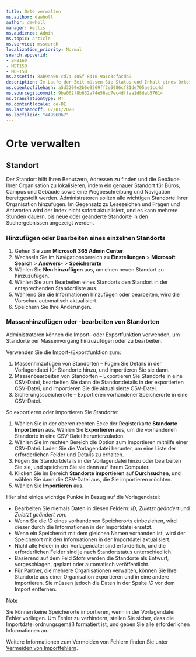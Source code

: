 ```yaml
---
title: Orte verwalten
ms.author: dawholl
author: dawholl
manager: kellis
ms.audience: Admin
ms.topic: article
ms.service: mssearch
localization_priority: Normal
search.appverid:
- BFB160
- MET150
- MOE150
ms.assetid: 8ab9aa00-cd74-405f-8410-9a1c3cfacdb9
description: Im Laufe der Zeit müssen Sie Status und Inhalt eines Ortes möglicherweise aktualisieren, damit er relevant bleibt. 
ms.openlocfilehash: a5d3209e2b6e9269ff2e5986cf81de705ae1cc4d
ms.sourcegitcommit: 9ba062f8b632a74e56ad7ec4dffaa1d8dab57614
ms.translationtype: MT
ms.contentlocale: de-DE
ms.lasthandoff: 07/01/2020
ms.locfileid: "44996067"
---
```

# <a name="manage-locations"></a>Orte verwalten

## <a name="location"></a>Standort

Der Standort hilft Ihren Benutzern, Adressen zu finden und die Gebäude Ihrer Organisation zu lokalisieren, indem ein genauer Standort für Büros, Campus und Gebäude sowie eine Wegbeschreibung und Navigation bereitgestellt werden. Administratoren sollten alle wichtigen Standorte Ihrer Organisation hinzufügen. Im Gegensatz zu Lesezeichen und Fragen und Antworten wird der Index nicht sofort aktualisiert, und es kann mehrere Stunden dauern, bis neue oder geänderte Standorte in den Suchergebnissen angezeigt werden.

### <a name="add-or-edit-a-single-location"></a>Hinzufügen oder Bearbeiten eines einzelnen Standorts

1. Gehen Sie zum **Microsoft 365 Admin Center**.
1. Wechseln Sie im Navigationsbereich zu **Einstellungen**  >  **Microsoft Search**  >  **Answers**-  >  [**Speicherorte**](https://admin.microsoft.com/Adminportal/Home#/MicrosoftSearch/locations)
1. Wählen Sie **Neu hinzufügen** aus, um einen neuen Standort zu hinzuzufügen.
1. Wählen Sie zum Bearbeiten eines Standorts den Standort in der entsprechenden Standortliste aus.
1. Während Sie die Informationen hinzufügen oder bearbeiten, wird die Vorschau automatisch aktualisiert.
1. Speichern Sie Ihre Änderungen.

### <a name="bulk-add-or-edit-locations"></a>Massenhinzufügen oder -bearbeiten von Standorten

Administratoren können die Import- oder Exportfunktion verwenden, um Standorte per Massenvorgang hinzuzufügen oder zu bearbeiten.

Verwenden Sie die Import-/Exportfunktion zum:

1. Massenhinzufügen von Standorten – Fügen Sie Details in der Vorlagendatei für Standorte hinzu, und importieren Sie sie dann.
1. Massenbearbeiten von Standorten – Exportieren Sie Standorte in eine CSV-Datei, bearbeiten Sie dann die Standortdetails in der exportierten CSV-Datei, und importieren Sie die aktualisierte CSV-Datei.
1. Sicherungsspeicherorte – Exportieren vorhandener Speicherorte in eine CSV-Datei.

So exportieren oder importieren Sie Standorte:

1. Wählen Sie in der oberen rechten Ecke der Registerkarte **Standorte** **Importieren** aus.
Wählen Sie **Exportieren** aus, um die vorhandenen Standorte in eine CSV-Datei herunterzuladen.
1. Wählen Sie im rechten Bereich die Option zum Importieren mithilfe einer CSV-Datei.
Laden Sie die Vorlagendatei herunter, um eine Liste der erforderlichen Felder und Details zu erhalten.
1. Fügen Sie Standortdetails in der Vorlagendatei hinzu oder bearbeiten Sie sie, und speichern Sie sie dann auf Ihrem Computer.
1. Klicken Sie im Bereich **Standorte importieren** auf **Durchsuchen**, und wählen Sie dann die CSV-Datei aus, die Sie importieren möchten.
1. Wählen Sie **Importieren** aus.

Hier sind einige wichtige Punkte in Bezug auf die Vorlagendatei:

- Bearbeiten Sie niemals Daten in diesen Feldern: *ID*, *Zuletzt geändert* und *Zuletzt geändert von*.
- Wenn Sie die *ID* eines vorhandenen Speicherorts einbeziehen, wird dieser durch die Informationen in der Importdatei ersetzt.
- Wenn ein Speicherort mit dem gleichen Namen vorhanden ist, wird der Speicherort mit den Informationen in der Importdatei aktualisiert.
- Nicht alle Felder in der Vorlagendatei sind erforderlich, und die erforderlichen Felder sind je nach Standortstatus unterschiedlich.
- Basierend auf dem Feld *State* werden die Standorte als Entwurf, vorgeschlagen, geplant oder automatisch veröffentlicht.
- Für Partner, die mehrere Organisationen verwalten, können Sie Ihre Standorte aus einer Organisation exportieren und in eine andere importieren. Sie müssen jedoch die Daten in der Spalte *ID* vor dem Import entfernen.

> [!NOTE]
> Sie können keine Speicherorte importieren, wenn in der Vorlagendatei Fehler vorliegen. Um Fehler zu verhindern, stellen Sie sicher, dass die Importdatei ordnungsgemäß formatiert ist, und geben Sie alle erforderlichen Informationen an.

Weitere Informationen zum Vermeiden von Fehlern finden Sie unter [Vermeiden von Importfehlern](manage-bookmarks.md#prevent-import-errors).
